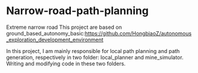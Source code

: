 # Narrow-road-path-planning
Extreme narrow road
This project are based on ground_based_autonomy_basic:https://github.com/HongbiaoZ/autonomous_exploration_development_environment

In this project, I am mainly responsible for local path planning and path generation, respectively in two folder: local_planner and mine_simulator. Writing and modifying code in these two folders.
